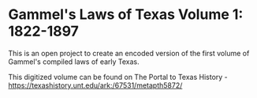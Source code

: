 # Gammel's Laws of Texas Volume 1: 1822-1897

This is an open project to create an encoded version of the first volume of Gammel's compiled laws of early Texas. 

This digitized volume can be found on The Portal to Texas History -  https://texashistory.unt.edu/ark:/67531/metapth5872/
